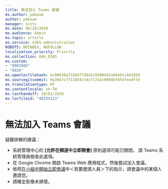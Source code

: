 ```yaml
---
title: 無法加入 Teams 會議
ms.author: pebaum
author: pebaum
manager: scotv
ms.date: 08/20/2020
ms.audience: Admin
ms.topic: article
ms.service: o365-administration
ROBOTS: NOINDEX, NOFOLLOW
localization_priority: Priority
ms.collection: Adm_O365
ms.custom:
- "9003566"
- "6656"
ms.openlocfilehash: bc00638af3364f7d843c5b00d42a60491c4d1859
ms.sourcegitcommit: 9a39e7cff11854c54c717a2c0094bfdfefee4ffd
ms.translationtype: HT
ms.contentlocale: zh-TW
ms.lasthandoff: 10/01/2020
ms.locfileid: "48334123"
---
```

# <a name="cant-join-teams-meeting"></a>無法加入 Teams 會議

疑難排解的建議：  

- 系統管理中心的 **[允許在頻道中立即開會]** 原則選項可能已關閉。 請 Teams 系統管理員檢查此選項。
- 在 Google Chrome 開啟 Teams Web 應用程式，然後嘗試加入會議。
- 依照[在小組中開始立即會議](https://support.microsoft.com/office/start-an-instant-meeting-in-teams-ff95e53f-8231-4739-87fa-00b9723f4ef5)中＜若要邀請人員＞下的指示，請會議中的某個人邀請您。
- 請確定影像未損壞。
